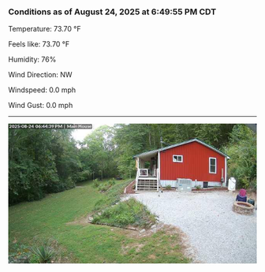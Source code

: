 ### Conditions as of August 24, 2025 at 6:49:55 PM CDT 

Temperature: 73.70 &deg;F

Feels like: 73.70 &deg;F

Humidity: 76%

Wind Direction: NW

Windspeed: 0.0 mph

Wind Gust: 0.0 mph

---

<img src="./images/latest.jpeg"/>


